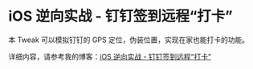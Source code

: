 # iOS 逆向实战 - 钉钉签到远程“打卡”

本 Tweak 可以模拟钉钉的 GPS 定位，伪装位置，实现在家也能打卡的功能。

详细内容，请参考我的博客：[iOS 逆向实战 - 钉钉签到远程“打卡”](http://www.swiftyper.com/2017/02/15/dingtalk-fake-gps/)
